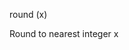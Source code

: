 <span style='color:var(--vscode-symbolIcon-methodForeground);'>round</span> (<span style='color:var(--vscode-symbolIcon-variableForeground);'>x</span>) 

Round to nearest integer x
